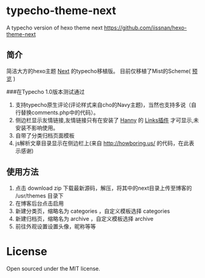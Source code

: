 # typecho-theme-next
A typecho version of hexo theme next https://github.com/iissnan/hexo-theme-next

## 简介

简洁大方的hexo主题 [Next](https://github.com/iissnan/hexo-theme-next) 的typecho移植版。
目前仅移植了Mist的Scheme( [预览](http://blog.izgq.net/) )

###在Typecho 1.0版本测试通过

1. 支持typecho原生评论(评论样式来自cho的Navy主题)，当然也支持多说（自行替换comments.php中的代码）。
2. 侧边栏显示友情链接,友情链接只有在安装了 [Hanny](http://www.imhan.com/) 的 [Links插件](http://www.imhan.com/tag/%E5%8F%8B%E6%83%85%E9%93%BE%E6%8E%A5/) 才可显示,未安装不影响使用。
3. 自带了分类归档页面模板
4. js解析文章目录显示在侧边栏上(来自 http://howboring.us/ 的代码，在此表示感谢)

## 使用方法

1. 点击 download zip 下载最新源码，解压，将其中的next目录上传至博客的 /usr/themes 目录下
2. 在博客后台点击启用
3. 新建分类页，缩略名为 categories ，自定义模板选择 categories 
4. 新建归档页，缩略名为 archive ，自定义模板选择 archive
5. 前往外观设置设置头像，昵称等等

# License

Open sourced under the MIT license.
